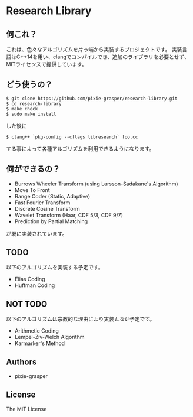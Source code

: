 # Research Library
## 何これ？
これは、色々なアルゴリズムを片っ端から実装するプロジェクトです。
実装言語はC++14を用い、clangでコンパイルでき、追加のライブラリを必要とせず、MITライセンスで提供しています。

## どう使うの？
```
$ git clone https://github.com/pixie-grasper/research-library.git
$ cd research-library
$ make check
$ sudo make install
```

した後に

```
$ clang++ `pkg-config --cflags libresearch` foo.cc
```

する事によって各種アルゴリズムを利用できるようになります。

## 何ができるの？
- Burrows Wheeler Transform (using Larsson-Sadakane's Algorithm)
- Move To Front
- Range Coder (Static, Adaptive)
- Fast Fourier Transform
- Discrete Cosine Transform
- Wavelet Transform (Haar, CDF 5/3, CDF 9/7)
- Prediction by Partial Matching

が既に実装されています。

## TODO
以下のアルゴリズムを実装する予定です。

- Elias Coding
- Huffman Coding

## NOT TODO
以下のアルゴリズムは宗教的な理由により実装*しない*予定です。

- Arithmetic Coding
- Lempel-Ziv-Welch Algorithm
- Karmarker's Method

## Authors
- pixie-grasper

## License
The MIT License
